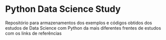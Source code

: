 # Python Data Science Study
Repositório para armazenamentos dos exemplos e códigos obtidos dos estudos de Data Science com Python da mais diferentes frentes de estudos com os links de referências
